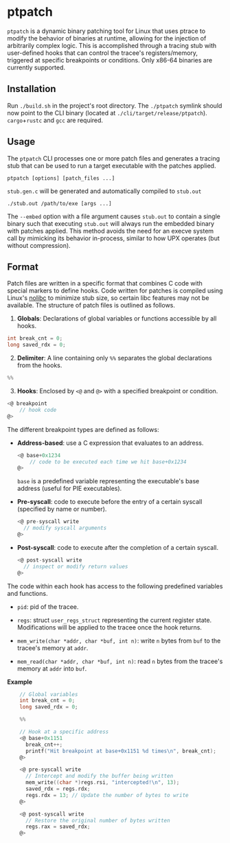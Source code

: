 # ptpatch
`ptpatch` is a dynamic binary patching tool for Linux that uses ptrace to modify the behavior of binaries at runtime, allowing for the injection of arbitrarily complex logic. This is accomplished through a tracing stub with user-defined hooks that can control the tracee's registers/memory, triggered at specific breakpoints or conditions. Only x86-64 binaries are currently supported.

## Installation
Run `./build.sh` in the project's root directory. The `./ptpatch` symlink should now point to the CLI binary (located at `./cli/target/release/ptpatch`). `cargo`+`rustc` and `gcc` are required.

## Usage
The `ptpatch` CLI processes one or more patch files and generates a tracing stub that can be used to run a target executable with the patches applied.

```ptpatch [options] [patch_files ...]```

`stub.gen.c` will be generated and automatically compiled to `stub.out`

```./stub.out /path/to/exe [args ...]```

The `--embed` option with a file argument causes `stub.out` to contain a single binary such that executing `stub.out` will always run the embedded binary with patches applied. This method avoids the need for an execve system call by mimicking its behavior in-process, similar to how UPX operates (but without compression).


## Format
Patch files are written in a specific format that combines C code with special markers to define hooks. Code written for patches is compiled using Linux's [nolibc](https://elixir.bootlin.com/linux/v6.10.9/source/tools/include/nolibc) to minimize stub size, so certain libc features may not be available. The structure of patch files is outlined as follows.

1. **Globals**: Declarations of global variables or functions accessible by all hooks.

 ```c
 int break_cnt = 0;
 long saved_rdx = 0;
 ```

2. **Delimiter**: A line containing only `%%` separates the global declarations from the hooks.

 ```c
 %%
 ```

3. **Hooks**: Enclosed by `<@` and `@>` with a specified breakpoint or condition.

 ```c
 <@ breakpoint
     // hook code
 @>
 ```

The different breakpoint types are defined as follows:

- **Address-based**: use a C expression that evaluates to an address.
    ```c
    <@ base+0x1234
        // code to be executed each time we hit base+0x1234
    @>
    ```
    `base` is a predefined variable representing the executable's base address (useful for PIE executables).

- **Pre-syscall**: code to execute before the entry of a certain syscall (specified by name or number).
    ```c
    <@ pre-syscall write
      // modify syscall arguments
    @>
    ```

- **Post-syscall**: code to execute after the completion of a certain syscall.
    ```c
    <@ post-syscall write
      // inspect or modify return values
    @>
    ```

The code within each hook has access to the following predefined variables and functions.

- `pid`: pid of the tracee.

- `regs`: struct `user_regs_struct` representing the current register state. Modifications will be applied to the tracee once the hook returns.

- `mem_write(char *addr, char *buf, int n)`: write `n` bytes from `buf` to the tracee's memory at `addr`.

- `mem_read(char *addr, char *buf, int n)`: read `n` bytes from the tracee's memory at `addr` into `buf`.

**Example**
```c
    // Global variables
    int break_cnt = 0;
    long saved_rdx = 0;

    %%

    // Hook at a specific address
    <@ base+0x1151
      break_cnt++;
      printf("Hit breakpoint at base+0x1151 %d times\n", break_cnt);
    @>

    <@ pre-syscall write
      // Intercept and modify the buffer being written
      mem_write((char *)regs.rsi, "intercepted!\n", 13);
      saved_rdx = regs.rdx;
      regs.rdx = 13; // Update the number of bytes to write
    @>

    <@ post-syscall write
      // Restore the original number of bytes written
      regs.rax = saved_rdx;
    @>
```
